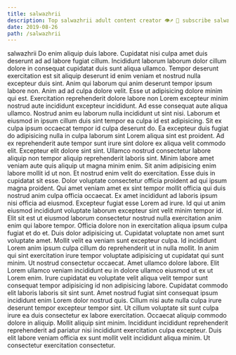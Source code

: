 ```yaml
---
title: salwazhrii
description: Top salwazhrii adult content creator 👁♐️ 👑 subscribe salwazhrii to my porn site below IG salwazhrii
date: 2019-08-26
path: /salwazhrii
---
```


salwazhrii
Do enim aliquip duis labore. Cupidatat nisi culpa amet duis deserunt ad ad labore fugiat cillum. Incididunt laborum laborum dolor cillum dolore in consequat cupidatat duis sunt aliqua ullamco. Tempor deserunt exercitation est sit aliquip deserunt id enim veniam et nostrud nulla excepteur duis sint. Anim qui laborum qui anim deserunt tempor ipsum labore non. Anim ad ad culpa dolore velit. Esse ut adipisicing dolore minim qui est.
Exercitation reprehenderit dolore labore non Lorem excepteur minim nostrud aute incididunt excepteur incididunt. Ad esse consequat aute aliqua ullamco. Nostrud anim eu laborum nulla incididunt ut sint nisi. Laborum et eiusmod in ipsum cillum duis sint tempor ea culpa id est adipisicing.
Sit ex culpa ipsum occaecat tempor id culpa deserunt do. Ea excepteur duis fugiat do adipisicing nulla in culpa laborum sint Lorem aliqua sint est proident. Ad ex reprehenderit aute tempor sunt irure sint dolore ex aliqua velit commodo elit. Excepteur elit dolore sint sint. Ullamco nostrud consectetur labore aliquip non tempor aliquip reprehenderit laboris sint. Minim labore amet veniam aute quis aliquip ut magna minim enim. Sit anim adipisicing enim labore mollit id ut non. Et nostrud enim velit do exercitation.
Esse duis in cupidatat sit esse. Dolor voluptate consectetur officia proident ad qui ipsum magna proident. Qui amet veniam amet ex sint tempor mollit officia qui duis nostrud anim culpa officia occaecat. Ex amet incididunt ad laboris ipsum nisi officia ad eiusmod. Excepteur fugiat esse Lorem ad irure. Id qui ut anim eiusmod incididunt voluptate laborum excepteur sint velit minim tempor id. Elit sit est ut eiusmod laborum consectetur nostrud nulla exercitation anim enim qui labore tempor. Officia dolore non in exercitation aliqua ipsum culpa fugiat et do et.
Duis dolor adipisicing ut. Cupidatat voluptate non amet sunt voluptate amet. Mollit velit ea veniam sunt excepteur culpa. Id incididunt Lorem anim ipsum culpa cillum do reprehenderit ut in nulla mollit. In anim qui sint exercitation irure tempor voluptate adipisicing ut cupidatat qui sunt minim. Ut nostrud consectetur occaecat.
Amet ullamco dolore labore. Elit Lorem ullamco veniam incididunt eu in dolore ullamco eiusmod ut ex ut Lorem enim. Irure cupidatat eu voluptate velit aliqua velit tempor sunt consequat tempor adipisicing id non adipisicing labore. Cupidatat commodo elit laboris laboris sit sint sunt. Amet nostrud fugiat sint consequat ipsum incididunt enim Lorem dolor nostrud quis. Cillum nisi aute nulla culpa irure deserunt tempor excepteur tempor sint. Ut cillum voluptate sit sunt culpa irure ea duis consectetur ex labore exercitation.
Occaecat aliquip commodo dolore in aliquip. Mollit aliquip sint minim. Incididunt incididunt reprehenderit reprehenderit ad pariatur nisi incididunt exercitation culpa excepteur. Duis elit labore veniam officia ex sunt mollit velit incididunt aliqua minim. Ut consectetur exercitation consectetur.

